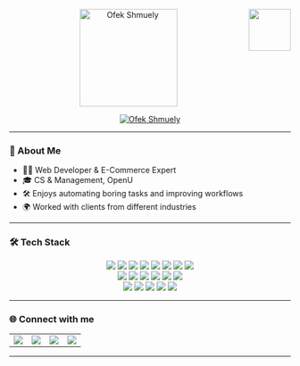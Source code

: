 <p align="center">
  <a href="https://github.com/ofekshmuely/my-avatar">
    <img src="https://i.ibb.co/tpmrdT2W/Ofek-shmuely-5-6-2025.png" alt="Ofek Shmuely"  width='175'>
  </a>
  <img align='right' src='https://user-images.githubusercontent.com/5713670/87202985-820dcb80-c2b6-11ea-9f56-7ec461c497c3.gif' width='75'>
</p>

<p align="center">
  <a href="https://github.com/ofekshmuely/my-avatar">
    <img src="https://pbs.twimg.com/profile_banners/876106701895847936/1594601562/1500x500" alt="Ofek Shmuely">
  </a>
</p>

---

### 🚀 About Me

- 👨‍💻 Web Developer & E-Commerce Expert  
- 🎓 CS & Management, OpenU  
- 🛠 Enjoys automating boring tasks and improving workflows  
- 🌍 Worked with clients from different industries

---

### 🛠 Tech Stack

<p align="center">
  <img src="https://img.shields.io/badge/HTML5-E34F26?style=for-the-badge&logo=html5&logoColor=white" />
  <img src="https://img.shields.io/badge/CSS3-1572B6?style=for-the-badge&logo=css3&logoColor=white" />
  <img src="https://img.shields.io/badge/JavaScript-F7DF1E?style=for-the-badge&logo=javascript&logoColor=black" />
  <img src="https://img.shields.io/badge/React-61DAFB?style=for-the-badge&logo=react&logoColor=black" />
  <img src="https://img.shields.io/badge/Next.js-000000?style=for-the-badge&logo=next.js&logoColor=white" />
  <img src="https://img.shields.io/badge/Vue.js-4FC08D?style=for-the-badge&logo=vue.js&logoColor=white" />
  <img src="https://img.shields.io/badge/Tailwind-06B6D4?style=for-the-badge&logo=tailwindcss&logoColor=white" />
  <img src="https://img.shields.io/badge/Liquid-FF5700?style=for-the-badge&logo=shopify&logoColor=white" />
  <br>
  <img src="https://img.shields.io/badge/Node.js-339933?style=for-the-badge&logo=nodedotjs&logoColor=white" />
  <img src="https://img.shields.io/badge/Python-3776AB?style=for-the-badge&logo=python&logoColor=white" />
  <img src="https://img.shields.io/badge/PHP-777BB4?style=for-the-badge&logo=php&logoColor=white" />
  <img src="https://img.shields.io/badge/MongoDB-47A248?style=for-the-badge&logo=mongodb&logoColor=white" />
  <img src="https://img.shields.io/badge/MySQL-4479A1?style=for-the-badge&logo=mysql&logoColor=white" />
  <img src="https://img.shields.io/badge/Firebase-FFCA28?style=for-the-badge&logo=firebase&logoColor=black" />
  <br>
  <img src="https://img.shields.io/badge/Cypress-17202C?style=for-the-badge&logo=cypress&logoColor=white" />
  <img src="https://img.shields.io/badge/Postman-FF6C37?style=for-the-badge&logo=postman&logoColor=white" />
  <img src="https://img.shields.io/badge/Jira-0052CC?style=for-the-badge&logo=jira&logoColor=white" />
  <img src="https://img.shields.io/badge/Figma-F24E1E?style=for-the-badge&logo=figma&logoColor=white" />
  <img src="https://img.shields.io/badge/Photoshop-31A8FF?style=for-the-badge&logo=adobephotoshop&logoColor=white" />
</p>

---

### 🌐 Connect with me

<table align="center">
  <tr>
    <td align="center">
      <a href="https://ofekshumuely.com">
        <img src="https://img.shields.io/badge/Website-0A66C2?style=for-the-badge&logo=Google-Chrome&logoColor=white" />
      </a>
    </td>
    <td align="center">
      <a href="https://www.linkedin.com/in/ofeks">
        <img src="https://img.shields.io/badge/LinkedIn-0077B5?style=for-the-badge&logo=Linkedin&logoColor=white" />
      </a>
    </td>
    <td align="center">
      <a href="mailto:hire@ofek.xyz">
        <img src="https://img.shields.io/badge/Email-D14836?style=for-the-badge&logo=Gmail&logoColor=white" />
      </a>
    </td>
    <td align="center">
      <a href="https://github.com/ofekshmuely">
        <img src="https://img.shields.io/badge/GitHub-181717?style=for-the-badge&logo=GitHub&logoColor=white" />
      </a>
    </td>
  </tr>
</table>

---

